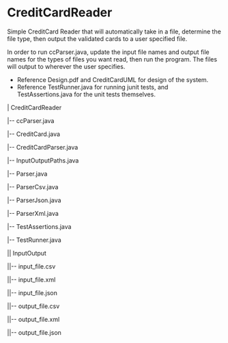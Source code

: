 # CreditCardReader

Simple CreditCard Reader that will automatically take in a file, determine the file type, then output the validated cards to a user specified file.

In order to run ccParser.java, update the input file names and output file names for the types of files you want read, then run the program. The files will output to wherever the user specifies.

+ Reference Design.pdf and CreditCardUML for design of the system.
+ Reference TestRunner.java for running junit tests, and TestAssertions.java for the unit tests themselves.

| CreditCardReader

|-- ccParser.java

|-- CreditCard.java

|-- CreditCardParser.java

|-- InputOutputPaths.java

|-- Parser.java

|-- ParserCsv.java

|-- ParserJson.java

|-- ParserXml.java

|-- TestAssertions.java

|-- TestRunner.java

|| InputOutput

||-- input_file.csv

||-- input_file.xml

||-- input_file.json

||-- output_file.csv

||-- output_file.xml

||-- output_file.json